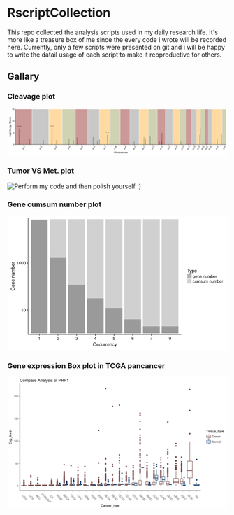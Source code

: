 # RscriptCollection
 This repo collected the analysis scripts used in my daily research life. It's more like a treasure box of me since the every code i wrote will be recorded here.
 Currently, only a few scripts were presented on git and i will be happy to write the datail usage of each script to make it repproductive for others.
 
## Gallary
### Cleavage plot
![Nothing shown here](images/cleavage_plot.png)
### Tumor VS Met. plot
![Perform my code and then polish yourself :)](images/)
### Gene cumsum number plot
![Gene cumsum number plot](images/gene_cumsum_num.png)
### Gene expression Box plot in TCGA pancancer 
![Gene expression boxplot in TCGA](images/geneExpression_tcga.png)